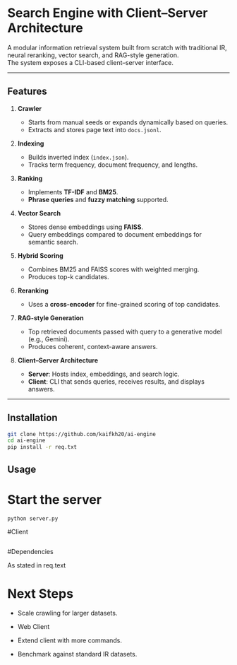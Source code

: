 # Search Engine with Client–Server Architecture

A modular information retrieval system built from scratch with traditional IR, neural reranking, vector search, and RAG-style generation.  
The system exposes a CLI-based client–server interface.

---

## Features

1. **Crawler**
   - Starts from manual seeds or expands dynamically based on queries.
   - Extracts and stores page text into `docs.jsonl`.

2. **Indexing**
   - Builds inverted index (`index.json`).
   - Tracks term frequency, document frequency, and lengths.

3. **Ranking**
   - Implements **TF-IDF** and **BM25**.
   - **Phrase queries** and **fuzzy matching** supported.

4. **Vector Search**
   - Stores dense embeddings using **FAISS**.
   - Query embeddings compared to document embeddings for semantic search.

5. **Hybrid Scoring**
   - Combines BM25 and FAISS scores with weighted merging.
   - Produces top-k candidates.

6. **Reranking**
   - Uses a **cross-encoder** for fine-grained scoring of top candidates.

7. **RAG-style Generation**
   - Top retrieved documents passed with query to a generative model (e.g., Gemini).
   - Produces coherent, context-aware answers.

8. **Client–Server Architecture**
   - **Server**: Hosts index, embeddings, and search logic.
   - **Client**: CLI that sends queries, receives results, and displays answers.

---

## Installation

```bash
git clone https://github.com/kaifkh20/ai-engine
cd ai-engine
pip install -r req.txt

```
## Usage
# Start the server
```
python server.py

```

#Client 

```python client.py "your query here"
```

#Dependencies

As stated in req.text

# Next Steps

 - Scale crawling for larger datasets.

 - Web Client

 - Extend client with more commands.

 - Benchmark against standard IR datasets.
